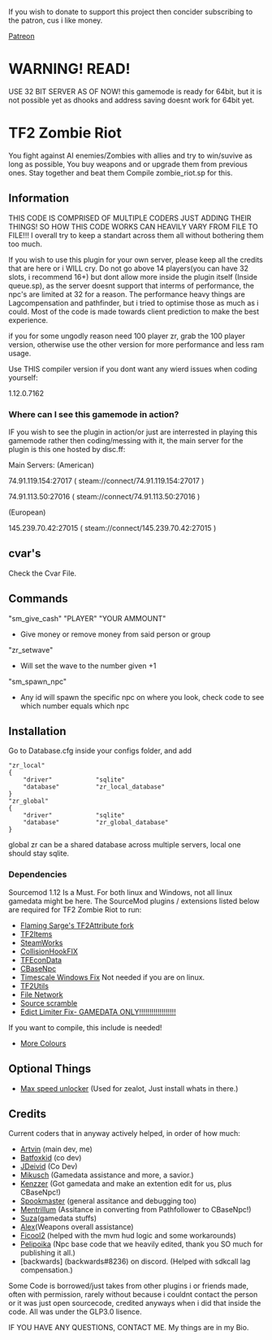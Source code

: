 If you wish to donate to support this project then concider subscribing to the patron, cus i like money.

[Patreon](https://www.patreon.com/user?u=95717000)

# WARNING! READ!

USE 32 BIT SERVER AS OF NOW!
this gamemode is ready for 64bit, but it is not possible yet as dhooks and address saving doesnt work for 64bit yet.

# TF2 Zombie Riot

You fight against AI enemies/Zombies with allies and try to win/suvive as long as possible, You buy weapons and or upgrade them from previous ones. Stay together and beat them
Compile zombie_riot.sp for this.

## Information

THIS CODE IS COMPRISED OF MULTIPLE CODERS JUST ADDING THEIR THINGS!
SO HOW THIS CODE WORKS CAN HEAVILY VARY FROM FILE TO FILE!!!
I overall try to keep a standart across them all without bothering them too much.

If you wish to use this plugin for your own server, please keep all the credits that are here or i WILL cry.
Do not go above 14 players(you can have 32 slots, i recommend 16+) but dont allow more inside the plugin itself (Inside queue.sp), as the server doesnt support that interms of performance, the npc's are limited at 32 for a reason.
The performance heavy things are Lagcompensation and pathfinder, but i tried to optimise those as much as i could.
Most of the code is made towards client prediction to make the best experience.

if you for some ungodly reason need 100 player zr, grab the 100 player version, otherwise use the other version for more performance and less ram usage.

Use THIS compiler version if you dont want any wierd issues when coding yourself:

1.12.0.7162

### Where can I see this gamemode in action?

IF you wish to see the plugin in action/or just are interrested in playing this gamemode rather then coding/messing with it, the main server for the plugin is this one hosted by disc.ff:

Main Servers:
(American)

74.91.119.154:27017 ( steam://connect/74.91.119.154:27017 )

74.91.113.50:27016 ( steam://connect/74.91.113.50:27016 )

(European)

145.239.70.42:27015 ( steam://connect/145.239.70.42:27015 )


 
## cvar's

Check the Cvar File.
 
## Commands

"sm_give_cash" "PLAYER" "YOUR AMMOUNT"
 - Give money or remove money from said person or group

"zr_setwave" 
- Will set the wave to the number given +1

"sm_spawn_npc" 
- Any id will spawn the specific npc on where you look, check code to see which number equals which npc

## Installation

Go to Database.cfg inside your configs folder, and add

	"zr_local"
	{
		"driver"			"sqlite"
		"database"			"zr_local_database"
	}
	"zr_global"
	{
		"driver"			"sqlite"
		"database"			"zr_global_database"
	}
global zr can be a shared database across multiple servers, local one should stay sqlite.


### Dependencies

Sourcemod 1.12 Is a Must.
For both linux and Windows, not all linux gamedata might be here.
The SourceMod plugins / extensions listed below are required for TF2 Zombie Riot to run:

- [Flaming Sarge's TF2Attribute fork](https://github.com/FlaminSarge/tf2attributes)
- [TF2Items](https://builds.limetech.io/?project=tf2items)
- [SteamWorks](https://users.alliedmods.net/~kyles/builds/SteamWorks/)
- [CollisionHookFIX](https://github.com/voided/CollisionHook)
- [TFEconData](https://github.com/nosoop/SM-TFEconData)
- [CBaseNpc](https://github.com/TF2-DMB/CBaseNPC)
- [Timescale Windows Fix](https://forums.alliedmods.net/showthread.php?t=324264) Not needed if you are on linux.
- [TF2Utils](https://github.com/nosoop/SM-TFUtils)
- [File Network](https://forums.alliedmods.net/showthread.php?t=341953)
- [Source scramble](https://github.com/nosoop/SMExt-SourceScramble)
- [Edict Limiter Fix- GAMEDATA ONLY!!!!!!!!!!!!!!!!!!](https://github.com/sapphonie/tf2-edict-limiter)

If you want to compile, this include is needed!
- [More Colours](https://github.com/DoctorMcKay/sourcemod-plugins)


## Optional Things
- [Max speed unlocker](https://github.com/Mikusch/SourceScramble-Patches) (Used for zealot, Just install whats in there.)
## Credits

Current coders that in anyway actively helped, in order of how much:

- [Artvin](https://github.com/artvin01) (main dev, me)
- [Batfoxkid](https://github.com/Batfoxkid) (co dev)
- [JDeivid](https://github.com/jDaivid) (Co Dev)
- [Mikusch](https://github.com/Mikusch) (Gamedata assistance and more, a savior.)
- [Kenzzer](https://github.com/Kenzzer) (Got gamedata and make an extention edit for us, plus CBaseNpc!)
- [Spookmaster](https://github.com/SupremeSpookmaster) (general assitance and debugging too)
- [Mentrillum](https://github.com/Mentrillum) (Assitance in converting from Pathfollower to CBaseNpc!)
- [Suza](https://github.com/Zabaniya001/)(gamedata stuffs)
- [Alex](https://github.com/JustAlex14)(Weapons overall assistance)
- [Ficool2](https://github.com/ficool2) (helped with the mvm hud logic and some workarounds)
- [Pelipoika](https://github.com/Pelipoika) (Npc base code that we heavily edited, thank you SO much for publishing it all.)
- [backwards] (backwards#8236) on discord. (Helped with sdkcall lag compensation.)

Some Code is borrowed/just takes from other plugins i or friends made, often with permission,
rarely without because i couldnt contact the person or it was just open sourcecode, credited anyways when i did that inside the code.
All was under the GLP3.0 lisence.

IF YOU HAVE ANY QUESTIONS, CONTACT ME. My things are in my Bio.
